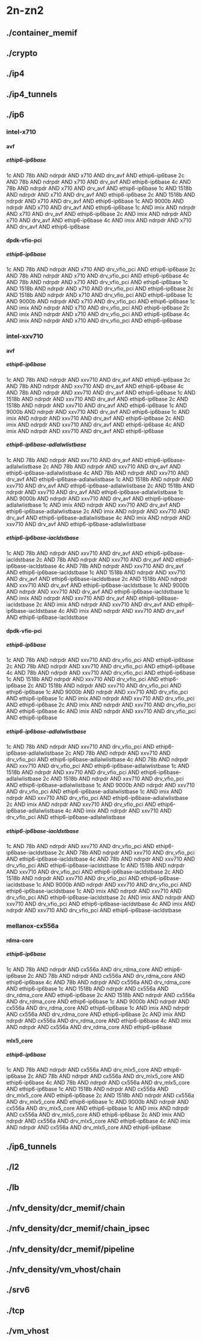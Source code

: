 # 2n-zn2
## ./container_memif
## ./crypto
## ./ip4
## ./ip4_tunnels
## ./ip6
### intel-x710
#### avf
##### ethip6-ip6base
1c AND 78b AND ndrpdr AND x710 AND drv_avf AND ethip6-ip6base
2c AND 78b AND ndrpdr AND x710 AND drv_avf AND ethip6-ip6base
4c AND 78b AND ndrpdr AND x710 AND drv_avf AND ethip6-ip6base
1c AND 1518b AND ndrpdr AND x710 AND drv_avf AND ethip6-ip6base
2c AND 1518b AND ndrpdr AND x710 AND drv_avf AND ethip6-ip6base
1c AND 9000b AND ndrpdr AND x710 AND drv_avf AND ethip6-ip6base
1c AND imix AND ndrpdr AND x710 AND drv_avf AND ethip6-ip6base
2c AND imix AND ndrpdr AND x710 AND drv_avf AND ethip6-ip6base
4c AND imix AND ndrpdr AND x710 AND drv_avf AND ethip6-ip6base
#### dpdk-vfio-pci
##### ethip6-ip6base
1c AND 78b AND ndrpdr AND x710 AND drv_vfio_pci AND ethip6-ip6base
2c AND 78b AND ndrpdr AND x710 AND drv_vfio_pci AND ethip6-ip6base
4c AND 78b AND ndrpdr AND x710 AND drv_vfio_pci AND ethip6-ip6base
1c AND 1518b AND ndrpdr AND x710 AND drv_vfio_pci AND ethip6-ip6base
2c AND 1518b AND ndrpdr AND x710 AND drv_vfio_pci AND ethip6-ip6base
1c AND 9000b AND ndrpdr AND x710 AND drv_vfio_pci AND ethip6-ip6base
1c AND imix AND ndrpdr AND x710 AND drv_vfio_pci AND ethip6-ip6base
2c AND imix AND ndrpdr AND x710 AND drv_vfio_pci AND ethip6-ip6base
4c AND imix AND ndrpdr AND x710 AND drv_vfio_pci AND ethip6-ip6base
### intel-xxv710
#### avf
##### ethip6-ip6base
1c AND 78b AND ndrpdr AND xxv710 AND drv_avf AND ethip6-ip6base
2c AND 78b AND ndrpdr AND xxv710 AND drv_avf AND ethip6-ip6base
4c AND 78b AND ndrpdr AND xxv710 AND drv_avf AND ethip6-ip6base
1c AND 1518b AND ndrpdr AND xxv710 AND drv_avf AND ethip6-ip6base
2c AND 1518b AND ndrpdr AND xxv710 AND drv_avf AND ethip6-ip6base
1c AND 9000b AND ndrpdr AND xxv710 AND drv_avf AND ethip6-ip6base
1c AND imix AND ndrpdr AND xxv710 AND drv_avf AND ethip6-ip6base
2c AND imix AND ndrpdr AND xxv710 AND drv_avf AND ethip6-ip6base
4c AND imix AND ndrpdr AND xxv710 AND drv_avf AND ethip6-ip6base
##### ethip6-ip6base-adlalwlistbase
1c AND 78b AND ndrpdr AND xxv710 AND drv_avf AND ethip6-ip6base-adlalwlistbase
2c AND 78b AND ndrpdr AND xxv710 AND drv_avf AND ethip6-ip6base-adlalwlistbase
4c AND 78b AND ndrpdr AND xxv710 AND drv_avf AND ethip6-ip6base-adlalwlistbase
1c AND 1518b AND ndrpdr AND xxv710 AND drv_avf AND ethip6-ip6base-adlalwlistbase
2c AND 1518b AND ndrpdr AND xxv710 AND drv_avf AND ethip6-ip6base-adlalwlistbase
1c AND 9000b AND ndrpdr AND xxv710 AND drv_avf AND ethip6-ip6base-adlalwlistbase
1c AND imix AND ndrpdr AND xxv710 AND drv_avf AND ethip6-ip6base-adlalwlistbase
2c AND imix AND ndrpdr AND xxv710 AND drv_avf AND ethip6-ip6base-adlalwlistbase
4c AND imix AND ndrpdr AND xxv710 AND drv_avf AND ethip6-ip6base-adlalwlistbase
##### ethip6-ip6base-iacldstbase
1c AND 78b AND ndrpdr AND xxv710 AND drv_avf AND ethip6-ip6base-iacldstbase
2c AND 78b AND ndrpdr AND xxv710 AND drv_avf AND ethip6-ip6base-iacldstbase
4c AND 78b AND ndrpdr AND xxv710 AND drv_avf AND ethip6-ip6base-iacldstbase
1c AND 1518b AND ndrpdr AND xxv710 AND drv_avf AND ethip6-ip6base-iacldstbase
2c AND 1518b AND ndrpdr AND xxv710 AND drv_avf AND ethip6-ip6base-iacldstbase
1c AND 9000b AND ndrpdr AND xxv710 AND drv_avf AND ethip6-ip6base-iacldstbase
1c AND imix AND ndrpdr AND xxv710 AND drv_avf AND ethip6-ip6base-iacldstbase
2c AND imix AND ndrpdr AND xxv710 AND drv_avf AND ethip6-ip6base-iacldstbase
4c AND imix AND ndrpdr AND xxv710 AND drv_avf AND ethip6-ip6base-iacldstbase
#### dpdk-vfio-pci
##### ethip6-ip6base
1c AND 78b AND ndrpdr AND xxv710 AND drv_vfio_pci AND ethip6-ip6base
2c AND 78b AND ndrpdr AND xxv710 AND drv_vfio_pci AND ethip6-ip6base
4c AND 78b AND ndrpdr AND xxv710 AND drv_vfio_pci AND ethip6-ip6base
1c AND 1518b AND ndrpdr AND xxv710 AND drv_vfio_pci AND ethip6-ip6base
2c AND 1518b AND ndrpdr AND xxv710 AND drv_vfio_pci AND ethip6-ip6base
1c AND 9000b AND ndrpdr AND xxv710 AND drv_vfio_pci AND ethip6-ip6base
1c AND imix AND ndrpdr AND xxv710 AND drv_vfio_pci AND ethip6-ip6base
2c AND imix AND ndrpdr AND xxv710 AND drv_vfio_pci AND ethip6-ip6base
4c AND imix AND ndrpdr AND xxv710 AND drv_vfio_pci AND ethip6-ip6base
##### ethip6-ip6base-adlalwlistbase
1c AND 78b AND ndrpdr AND xxv710 AND drv_vfio_pci AND ethip6-ip6base-adlalwlistbase
2c AND 78b AND ndrpdr AND xxv710 AND drv_vfio_pci AND ethip6-ip6base-adlalwlistbase
4c AND 78b AND ndrpdr AND xxv710 AND drv_vfio_pci AND ethip6-ip6base-adlalwlistbase
1c AND 1518b AND ndrpdr AND xxv710 AND drv_vfio_pci AND ethip6-ip6base-adlalwlistbase
2c AND 1518b AND ndrpdr AND xxv710 AND drv_vfio_pci AND ethip6-ip6base-adlalwlistbase
1c AND 9000b AND ndrpdr AND xxv710 AND drv_vfio_pci AND ethip6-ip6base-adlalwlistbase
1c AND imix AND ndrpdr AND xxv710 AND drv_vfio_pci AND ethip6-ip6base-adlalwlistbase
2c AND imix AND ndrpdr AND xxv710 AND drv_vfio_pci AND ethip6-ip6base-adlalwlistbase
4c AND imix AND ndrpdr AND xxv710 AND drv_vfio_pci AND ethip6-ip6base-adlalwlistbase
##### ethip6-ip6base-iacldstbase
1c AND 78b AND ndrpdr AND xxv710 AND drv_vfio_pci AND ethip6-ip6base-iacldstbase
2c AND 78b AND ndrpdr AND xxv710 AND drv_vfio_pci AND ethip6-ip6base-iacldstbase
4c AND 78b AND ndrpdr AND xxv710 AND drv_vfio_pci AND ethip6-ip6base-iacldstbase
1c AND 1518b AND ndrpdr AND xxv710 AND drv_vfio_pci AND ethip6-ip6base-iacldstbase
2c AND 1518b AND ndrpdr AND xxv710 AND drv_vfio_pci AND ethip6-ip6base-iacldstbase
1c AND 9000b AND ndrpdr AND xxv710 AND drv_vfio_pci AND ethip6-ip6base-iacldstbase
1c AND imix AND ndrpdr AND xxv710 AND drv_vfio_pci AND ethip6-ip6base-iacldstbase
2c AND imix AND ndrpdr AND xxv710 AND drv_vfio_pci AND ethip6-ip6base-iacldstbase
4c AND imix AND ndrpdr AND xxv710 AND drv_vfio_pci AND ethip6-ip6base-iacldstbase
### mellanox-cx556a
#### rdma-core
##### ethip6-ip6base
1c AND 78b AND ndrpdr AND cx556a AND drv_rdma_core AND ethip6-ip6base
2c AND 78b AND ndrpdr AND cx556a AND drv_rdma_core AND ethip6-ip6base
4c AND 78b AND ndrpdr AND cx556a AND drv_rdma_core AND ethip6-ip6base
1c AND 1518b AND ndrpdr AND cx556a AND drv_rdma_core AND ethip6-ip6base
2c AND 1518b AND ndrpdr AND cx556a AND drv_rdma_core AND ethip6-ip6base
1c AND 9000b AND ndrpdr AND cx556a AND drv_rdma_core AND ethip6-ip6base
1c AND imix AND ndrpdr AND cx556a AND drv_rdma_core AND ethip6-ip6base
2c AND imix AND ndrpdr AND cx556a AND drv_rdma_core AND ethip6-ip6base
4c AND imix AND ndrpdr AND cx556a AND drv_rdma_core AND ethip6-ip6base
#### mlx5_core
##### ethip6-ip6base
1c AND 78b AND ndrpdr AND cx556a AND drv_mlx5_core AND ethip6-ip6base
2c AND 78b AND ndrpdr AND cx556a AND drv_mlx5_core AND ethip6-ip6base
4c AND 78b AND ndrpdr AND cx556a AND drv_mlx5_core AND ethip6-ip6base
1c AND 1518b AND ndrpdr AND cx556a AND drv_mlx5_core AND ethip6-ip6base
2c AND 1518b AND ndrpdr AND cx556a AND drv_mlx5_core AND ethip6-ip6base
1c AND 9000b AND ndrpdr AND cx556a AND drv_mlx5_core AND ethip6-ip6base
1c AND imix AND ndrpdr AND cx556a AND drv_mlx5_core AND ethip6-ip6base
2c AND imix AND ndrpdr AND cx556a AND drv_mlx5_core AND ethip6-ip6base
4c AND imix AND ndrpdr AND cx556a AND drv_mlx5_core AND ethip6-ip6base
## ./ip6_tunnels
## ./l2
## ./lb
## ./nfv_density/dcr_memif/chain
## ./nfv_density/dcr_memif/chain_ipsec
## ./nfv_density/dcr_memif/pipeline
## ./nfv_density/vm_vhost/chain
## ./srv6
## ./tcp
## ./vm_vhost
